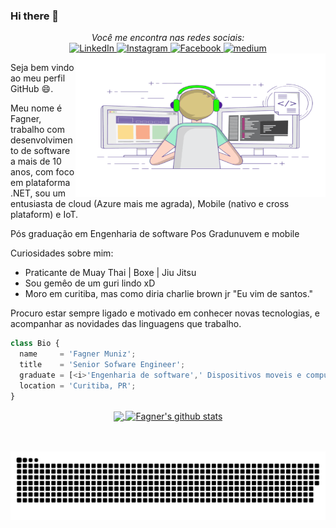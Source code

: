 ### Hi there 👋

<div align="center">
  <i>Você me encontra nas redes sociais:</i>
  <br>

  <!--Linkedin-->
  <a href="https://www.linkedin.com/in/famuniz/" target="_blank">
	<img src="https://img.shields.io/badge/LinkedIn-%230077B5.svg?&style=flat-square&logo=linkedin&logoColor=white" alt="LinkedIn">
  </a>
	
  <!--Instagram-->
  <a href="https://www.instagram.com/fagnerfun/" target="_blank">
	<img src="https://img.shields.io/badge/Instagram-%23E4405F.svg?&style=flat-square&logo=instagram&logoColor=white" alt="Instagram">
  </a>

  <!--Facebook-->
  <a href="https://www.facebook.com/FagnerFun" target="_blank">
	<img src="https://img.shields.io/badge/Facebook-%231877F2.svg?&style=flat-square&logo=facebook&logoColor=white" alt="Facebook">
  </a>

  <!--Medium-->
  <a href="https://medium.com/@fagner-santos" target="_blank">
	<img src="https://img.shields.io/badge/medium-black?&style=flat-square&logo=medium&logoColor=white" alt="medium">
  </a>
</div>


<img align="right" alt="animacao" src="https://github.com/FagnerFun/fagnerfun/blob/main/images/animacao.gif" width="400" height="230" />

Seja bem vindo ao meu perfil GitHub 😄.

Meu nome é Fagner, trabalho com desenvolvimento de software a mais de 10 anos, com foco em plataforma .NET, sou um entusiasta de cloud (Azure mais me agrada), Mobile (nativo e cross plataform) e IoT.

Pós graduação em Engenharia de software
Pos Gradunuvem e mobile

Curiosidades sobre mim:
 - Praticante de Muay Thai | Boxe | Jiu Jitsu
 - Sou gemêo de um guri lindo xD
 - Moro em curitiba, mas como diria charlie brown jr "Eu vim de santos."

Procuro estar sempre ligado e motivado em conhecer novas tecnologias, e acompanhar as novidades das linguagens que trabalho. 

```js
class Bio {
  name     = 'Fagner Muniz';
  title    = 'Senior Sofware Engineer';
  graduate = [<i>'Engenharia de software',' Dispositivos moveis e computação na nuvem'</i>]
  location = 'Curitiba, PR';
}
```

<div align="center">
  <!--Top Languages-->
  <a href="https://github.com/FagnerFun?tab=repositories">
    <img height="180em" align="center" src="https://github-readme-stats.anuraghazra1.vercel.app/api/top-langs/?username=fagnerfun&hide=Batchfile&layout=compact&theme=dracula" />
  </a>

  <!--Stats-->
  <a href="https://github.com/FagnerFun?tab=repositories">
    <img height="180em" align="center" src="https://github-readme-stats.anuraghazra1.vercel.app/api?username=fagnerfun&show_icons=true&line_height=27&theme=dracula" alt="Fagner's github stats" />
  </a>
</div>


<br />
<br />

<div align="center">

![Snake animation](https://github.com/felipebaltazar/felipebaltazar/blob/output/github-contribution-grid-snake.svg)
 
</div>